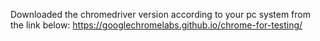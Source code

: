 Downloaded the chromedriver version according to your pc system from the link below:
https://googlechromelabs.github.io/chrome-for-testing/
